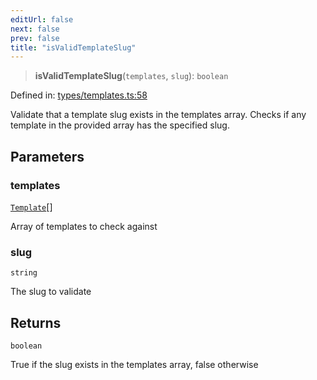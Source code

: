 ```yaml
---
editUrl: false
next: false
prev: false
title: "isValidTemplateSlug"
---
```


> **isValidTemplateSlug**(`templates`, `slug`): `boolean`

Defined in: [types/templates.ts:58](https://github.com/yashjawale/fabr/blob/f92675816a3f8768b3ea0b7f8742e3a12556014c/src/types/templates.ts#L58)

Validate that a template slug exists in the templates array.
Checks if any template in the provided array has the specified slug.

## Parameters

### templates

[`Template`](/fabr/api/types/templates/interfaces/template/)[]

Array of templates to check against

### slug

`string`

The slug to validate

## Returns

`boolean`

True if the slug exists in the templates array, false otherwise
